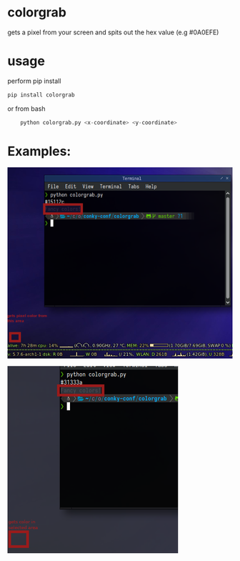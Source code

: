 # colorgrab
gets a pixel from your screen and spits out the hex value (e.g #0A0EFE)

# usage
perform pip install
```bash
pip install colorgrab
```
or from bash
```python
    python colorgrab.py <x-coordinate> <y-coordinate>


```
# Examples:
![ejemplo1](https://github.com/julianPescobar/colorgrab/blob/master/example1.png)


![ejemplo2](https://github.com/julianPescobar/colorgrab/blob/master/example2.png)
